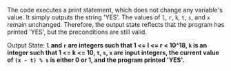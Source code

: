 The code executes a print statement, which does not change any variable's value. It simply outputs the string 'YES'. The values of `l`, `r`, `k`, `t`, `s`, and `x` remain unchanged. Therefore, the output state reflects that the program has printed 'YES', but the preconditions are still valid.

Output State: **`l` and `r` are integers such that 1 <= l <= r < 10^18, `k` is an integer such that 1 <= k <= 10, `t`, `s`, `x` are input integers, the current value of `(x - t) % s` is either 0 or 1, and the program printed 'YES'.**